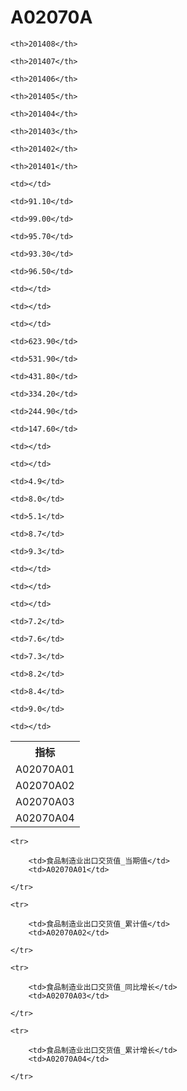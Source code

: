 A02070A
======


<table>

<tr>
    <th>指标</th>
    
    <th>201408</th>
    
    <th>201407</th>
    
    <th>201406</th>
    
    <th>201405</th>
    
    <th>201404</th>
    
    <th>201403</th>
    
    <th>201402</th>
    
    <th>201401</th>
    
</tr>


<tr>
    <td>A02070A01</td>
    
    <td></td>
    
    <td>91.10</td>
    
    <td>99.00</td>
    
    <td>95.70</td>
    
    <td>93.30</td>
    
    <td>96.50</td>
    
    <td></td>
    
    <td></td>
    

</tr>

<tr>
    <td>A02070A02</td>
    
    <td></td>
    
    <td>623.90</td>
    
    <td>531.90</td>
    
    <td>431.80</td>
    
    <td>334.20</td>
    
    <td>244.90</td>
    
    <td>147.60</td>
    
    <td></td>
    

</tr>

<tr>
    <td>A02070A03</td>
    
    <td></td>
    
    <td>4.9</td>
    
    <td>8.0</td>
    
    <td>5.1</td>
    
    <td>8.7</td>
    
    <td>9.3</td>
    
    <td></td>
    
    <td></td>
    

</tr>

<tr>
    <td>A02070A04</td>
    
    <td></td>
    
    <td>7.2</td>
    
    <td>7.6</td>
    
    <td>7.3</td>
    
    <td>8.2</td>
    
    <td>8.4</td>
    
    <td>9.0</td>
    
    <td></td>
    

</tr>


</table>

<table>
    
    <tr>

        <td>食品制造业出口交货值_当期值</td>
        <td>A02070A01</td>

    </tr>
    
    <tr>

        <td>食品制造业出口交货值_累计值</td>
        <td>A02070A02</td>

    </tr>
    
    <tr>

        <td>食品制造业出口交货值_同比增长</td>
        <td>A02070A03</td>

    </tr>
    
    <tr>

        <td>食品制造业出口交货值_累计增长</td>
        <td>A02070A04</td>

    </tr>
    
</table>